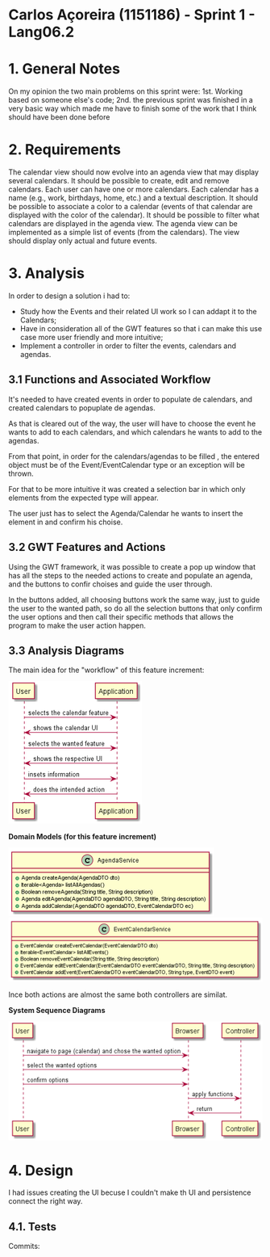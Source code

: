 **Carlos Açoreira** (1151186) - Sprint 1 - Lang06.2
===============================

# 1. General Notes

On my opinion the two main problems on this sprint were:
1st. Working based on someone else's code;
2nd. the previous sprint was finished in a very basic way which made me have to finish some of the work that I think should have been done before

# 2. Requirements

The calendar view should now evolve into an agenda view that may display several calendars. It should be possible to create, edit and remove calendars. Each user can have one or more calendars. Each calendar has a name (e.g., work, birthdays, home, etc.) and a textual description. It should be possible to associate a color to a calendar (events of that calendar are displayed with the color of the calendar). It should be possible to filter what calendars are displayed in the agenda view. The agenda view can be implemented as a simple list of events (from the calendars). The view should display only actual and future events.



# 3. Analysis

In order to design a solution i had to:
- Study how the Events and their related UI work so I can addapt it to the Calendars;
- Have in consideration all of the GWT features so that i can make this use case more user friendly and more intuitive;
- Implement a controller in order to filter the events, calendars and agendas.

## 3.1 Functions and Associated Workflow

 It's needed to have created events in order to populate de calendars, and created calendars to popuplate de agendas.

As that is cleared out of the way, the user will have to choose the event he wants to add to each calendars, and which calendars he wants to add to the agendas.

From that point, in order for the calendars/agendas to be filled , the entered object must be of the Event/EventCalendar type or an exception will be thrown.

For that to be more intuitive it was created a selection bar in which only elements from the expected type will appear.

The user just has to select the Agenda/Calendar he wants to insert the element in and confirm his choise.



## 3.2 GWT Features and Actions

Using the GWT framework, it was possible to create a pop up window that has all the steps to the needed actions to create and populate an agenda, and the buttons to confir choises and guide the user through.

In the buttons added, all choosing buttons work the same way, just to guide the user to the wanted path, so do all the selection buttons that only confirm the user options and then call their specific methods that allows the program to make the user action happen.

## 3.3 Analysis Diagrams

The main idea for the "workflow" of this feature increment:

![Use Cases](usecase.png)

**Domain Models (for this feature increment)**

![Agenda Domain Model](agendadomainmodel.png)
![Calendar Domain Model](calendardomainmodel.png)

Ince both actions are almost the same both controllers are similat.

**System Sequence Diagrams**

![Analysis SD](analysis.png)


# 4. Design

I had issues creating the UI becuse I couldn't make th UI and persistence connect the right way.

## 4.1. Tests


Commits:
